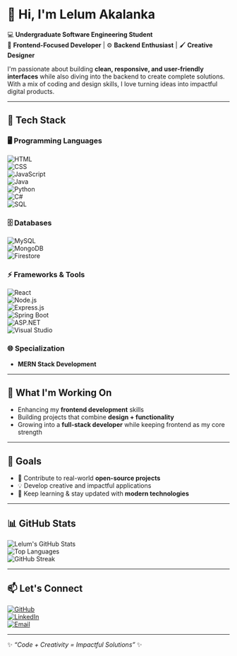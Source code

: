 # 👋 Hi, I'm Lelum Akalanka  

💻 **Undergraduate Software Engineering Student**  
🎨 **Frontend-Focused Developer** | ⚙️ **Backend Enthusiast** | 🖌️ **Creative Designer**  

I'm passionate about building **clean, responsive, and user-friendly interfaces** while also diving into the backend to create complete solutions. With a mix of coding and design skills, I love turning ideas into impactful digital products.  

---

## 🚀 Tech Stack  

### 🖥️ Programming Languages  
![HTML](https://img.shields.io/badge/HTML5-E34F26?style=for-the-badge&logo=html5&logoColor=fff)  
![CSS](https://img.shields.io/badge/CSS3-1572B6?style=for-the-badge&logo=css3&logoColor=fff)  
![JavaScript](https://img.shields.io/badge/JavaScript-F7DF1E?style=for-the-badge&logo=javascript&logoColor=000)  
![Java](https://img.shields.io/badge/Java-007396?style=for-the-badge&logo=java&logoColor=fff)  
![Python](https://img.shields.io/badge/Python-3776AB?style=for-the-badge&logo=python&logoColor=fff)  
![C#](https://img.shields.io/badge/C%23-239120?style=for-the-badge&logo=c-sharp&logoColor=fff)  
![SQL](https://img.shields.io/badge/SQL-003B57?style=for-the-badge&logo=database&logoColor=fff)  

### 🗄️ Databases  
![MySQL](https://img.shields.io/badge/MySQL-4479A1?style=for-the-badge&logo=mysql&logoColor=fff)  
![MongoDB](https://img.shields.io/badge/MongoDB-4EA94B?style=for-the-badge&logo=mongodb&logoColor=fff)  
![Firestore](https://img.shields.io/badge/Firestore-FFCA28?style=for-the-badge&logo=firebase&logoColor=000)  

### ⚡ Frameworks & Tools  
![React](https://img.shields.io/badge/React-20232A?style=for-the-badge&logo=react&logoColor=61DAFB)  
![Node.js](https://img.shields.io/badge/Node.js-43853D?style=for-the-badge&logo=node.js&logoColor=fff)  
![Express.js](https://img.shields.io/badge/Express.js-000000?style=for-the-badge&logo=express&logoColor=fff)  
![Spring Boot](https://img.shields.io/badge/Spring%20Boot-6DB33F?style=for-the-badge&logo=springboot&logoColor=fff)  
![ASP.NET](https://img.shields.io/badge/ASP.NET-512BD4?style=for-the-badge&logo=dotnet&logoColor=fff)  
![Visual Studio](https://img.shields.io/badge/Visual%20Studio-5C2D91?style=for-the-badge&logo=visualstudio&logoColor=fff)  

### 🌐 Specialization  
- **MERN Stack Development**  

---

## 🌱 What I'm Working On  
- Enhancing my **frontend development** skills  
- Building projects that combine **design + functionality**  
- Growing into a **full-stack developer** while keeping frontend as my core strength  

---

## 🎯 Goals  
- 🚀 Contribute to real-world **open-source projects**  
- 💡 Develop creative and impactful applications  
- 📖 Keep learning & stay updated with **modern technologies**  

---

## 📊 GitHub Stats  

![Lelum's GitHub Stats](https://github-readme-stats.vercel.app/api?username=LelumAk12&show_icons=true&theme=radical)  
![Top Languages](https://github-readme-stats.vercel.app/api/top-langs/?username=LelumAk12&layout=compact&theme=radical)  
![GitHub Streak](https://streak-stats.demolab.com?user=LelumAk12&theme=radical&border_radius=8)  

---

## 📫 Let's Connect  
[![GitHub](https://img.shields.io/badge/GitHub-000?style=for-the-badge&logo=github&logoColor=white)](https://github.com/LelumAk12)  
[![LinkedIn](https://img.shields.io/badge/LinkedIn-0A66C2?style=for-the-badge&logo=linkedin&logoColor=white)](https://www.linkedin.com/in/lelum-akalanka-b8414b371?utm_source=share&utm_campaign=share_via&utm_content=profile&utm_medium=android_app)  
[![Email](https://img.shields.io/badge/Email-D14836?style=for-the-badge&logo=gmail&logoColor=white)](mailto:akalanka12.me@gmail.com)  

---

✨ *“Code + Creativity = Impactful Solutions”* ✨
